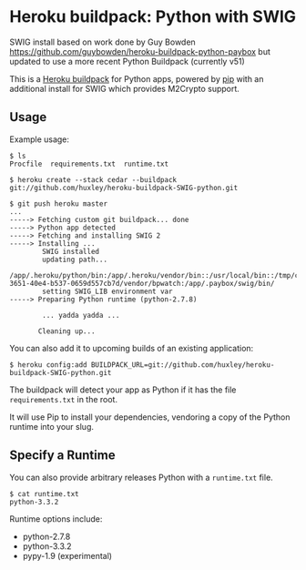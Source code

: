 Heroku buildpack: Python with SWIG
========================

SWIG install based on work done by Guy Bowden https://github.com/guybowden/heroku-buildpack-python-paybox but updated to use a more recent Python Buildpack (currently v51)

This is a [Heroku buildpack](http://devcenter.heroku.com/articles/buildpacks) for Python apps, powered by [pip](http://www.pip-installer.org/) with an additional install for SWIG which provides M2Crypto support.


Usage
-----

Example usage:

    $ ls
    Procfile  requirements.txt  runtime.txt

    $ heroku create --stack cedar --buildpack git://github.com/huxley/heroku-buildpack-SWIG-python.git

    $ git push heroku master
    ...
    -----> Fetching custom git buildpack... done
    -----> Python app detected
    -----> Fetching and installing SWIG 2
    -----> Installing ...
            SWIG installed
            updating path...
            /app/.heroku/python/bin:/app/.heroku/vendor/bin::/usr/local/bin::/tmp/codon/vendor/bin:/usr/ruby1.9.2/bin:/usr/local/bin:/usr/local/sbin:/usr/bin:/bin:/usr/sbin:/sbin:/tmp/buildpack_489c0f89-3651-40e4-b537-0659d557cb7d/vendor/bpwatch:/app/.paybox/swig/bin/
            setting SWIG_LIB environment var
    -----> Preparing Python runtime (python-2.7.8)

            ... yadda yadda ...
           
           Cleaning up...

You can also add it to upcoming builds of an existing application:

    $ heroku config:add BUILDPACK_URL=git://github.com/huxley/heroku-buildpack-SWIG-python.git

The buildpack will detect your app as Python if it has the file `requirements.txt` in the root. 

It will use Pip to install your dependencies, vendoring a copy of the Python runtime into your slug. 

Specify a Runtime
-----------------

You can also provide arbitrary releases Python with a `runtime.txt` file.

    $ cat runtime.txt
    python-3.3.2
    
Runtime options include:

- python-2.7.8
- python-3.3.2
- pypy-1.9 (experimental)
